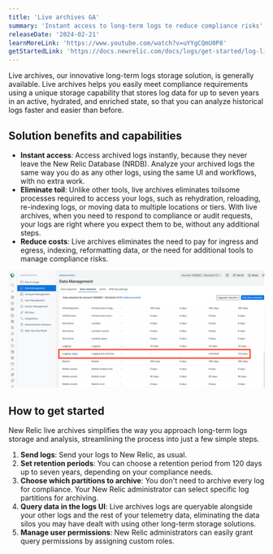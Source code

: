 ```yaml
---
title: 'Live archives GA'
summary: 'Instant access to long-term logs to reduce compliance risks'
releaseDate: '2024-02-21'
learnMoreLink: 'https://www.youtube.com/watch?v=uYYgCQmU0P8'
getStartedLink: 'https://docs.newrelic.com/docs/logs/get-started/log-live-archives'
---
```


Live archives, our innovative long-term logs storage solution, is generally available. Live archives helps you easily meet compliance requirements using a unique storage capability that stores log data for up to seven years in an active, hydrated, and enriched state, so that you can analyze historical logs faster and easier than before.

## Solution benefits and capabilities

- **Instant access**: Access archived logs instantly, because they never leave the New Relic Database (NRDB). Analyze your archived logs the same way you do as any other logs, using the same UI and workflows, with no extra work.
- **Eliminate toil**: Unlike other tools, live archives eliminates toilsome processes required to access your logs, such as rehydration, reloading, re-indexing logs, or moving data to multiple locations or tiers. With live archives, when you need to respond to compliance or audit requests, your logs are right where you expect them to be, without any additional steps.
- **Reduce costs**: Live archives eliminates the need to pay for ingress and egress, indexing, reformatting data, or the need for additional tools to manage compliance risks. 

![Screenshot of the retention management UI, showing live archives](./logs-live-archives-retention.png "Screenshot of the retention management UI, showing live archives")

## How to get started

New Relic live archives simplifies the way you approach long-term logs storage and analysis, streamlining the process into just a few simple steps. 

1. **Send logs**: Send your logs to New Relic, as usual. 
1. **Set retention periods**: You can choose a retention period from 120 days up to seven years, depending on your compliance needs.
1. **Choose which partitions to archive**: You don't need to archive every log for compliance. Your New Relic administrator can select specific log partitions for archiving.
1. **Query data in the logs UI**: Live archives logs are queryable alongside your other logs and the rest of your telemetry data, eliminating the data silos you may have dealt with using other long-term storage solutions. 
1. **Manage user permissions**: New Relic administrators can easily grant query permissions by assigning custom roles. 
